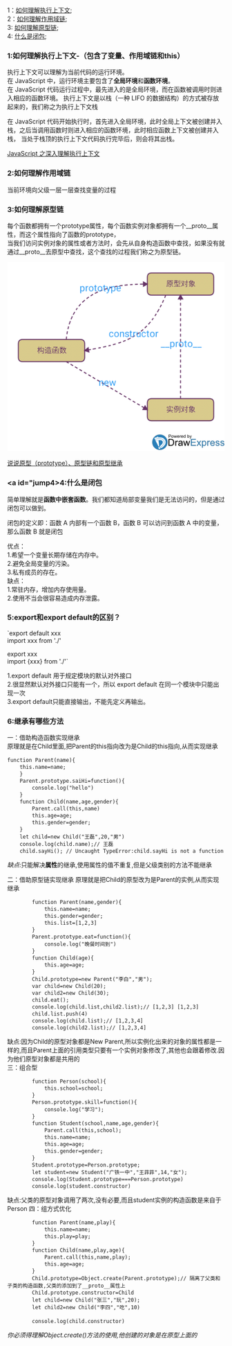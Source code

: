 1：[如何理解执行上下文](#jump1);<br />
2：[如何理解作用域链](#jump2);<br />
3: [如何理解原型链](#jump3);<br />
4: [什么是闭包](#jump4);

### <span id="jump1">1:如何理解执行上下文-（包含了变量、作用域链和this）</span>
执行上下文可以理解为当前代码的运行环境。<br />
在 JavaScript 中，运行环境主要包含了**全局环境**和**函数环境**。<br />
在 JavaScript 代码运行过程中，最先进入的是全局环境，而在函数被调用时则进入相应的函数环境。
执行上下文是以栈（一种 LIFO 的数据结构）的方式被存放起来的，我们称之为执行上下文栈

在 JavaScript 代码开始执行时，首先进入全局环境，此时全局上下文被创建并入栈，之后当调用函数时则进入相应的函数环境，此时相应函数上下文被创建并入栈，
当处于栈顶的执行上下文代码执行完毕后，则会将其出栈。<br />

[JavaScript 之深入理解执行上下文](https://www.jianshu.com/p/0d2fb2f2f52c "Title")
### <span id="jump2">2:如何理解作用域链</span>
当前环境向父级一层一层查找变量的过程
### <span id="jump3">3:如何理解原型链</span>
每个函数都拥有一个prototype属性，每个函数实例对象都拥有一个__proto__属性，而这个属性指向了函数的prototype，<br />
当我们访问实例对象的属性或者方法时，会先从自身构造函数中查找，如果没有就通过__proto__去原型中查找，这个查找的过程我们称之为原型链。

![原型链](./img/yuanxinglian.png)

[说说原型（prototype）、原型链和原型继承](https://zhuanlan.zhihu.com/p/35790971)

### <a id="jump4>4:什么是闭包</a>
简单理解就是**函数中嵌套函数**。我们都知道局部变量我们是无法访问的，但是通过闭包可以做到。

闭包的定义即：函数 A 内部有一个函数 B，函数 B 可以访问到函数 A 中的变量，那么函数 B 就是闭包

优点：<br/>
    1.希望一个变量长期存储在内存中。<br/>
    2.避免全局变量的污染。<br/>
    3.私有成员的存在。<br/>
缺点：<br />
1.常驻内存，增加内存使用量。<br />
2.使用不当会很容易造成内存泄露。

### 5:export和export default的区别？
`export default  xxx<br/>
 import xxx from './'
 
 export xxx <br />
 import {xxx} from './'`<br />
 
 1.export default 用于规定模块的默认对外接口<br/>
 2.很显然默认对外接口只能有一个，所以 export default 在同一个模块中只能出现一次<br/>
 3.export default只能直接输出，不能先定义再输出。
 
### 6:继承有哪些方法
一：借助构造函数实现继承<br/>
原理就是在Child里面,把Parent的this指向改为是Child的this指向,从而实现继承
```
function Parent(name){
    this.name=name;
    }
    Parent.prototype.saiHi=function(){
        console.log("hello")
    }
    function Child(name,age,gender){
        Parent.call(this,name)
        this.age=age;
        this.gender=gender;
    }
    let child=new Child("王磊",20,"男")
    console.log(child.name);// 王磊
    child.sayHi(); // Uncaught TypeError:child.sayHi is not a function
```
*缺点*:只能解决**属性**的继承,使用属性的值不重复,但是父级类别的方法不能继承

二：借助原型链实现继承
原理就是把Child的原型改为是Parent的实例,从而实现继承
```
        function Parent(name,gender){
            this.name=name;
            this.gender=gender;
            this.list=[1,2,3]
        }
        Parent.prototype.eat=function(){
            console.log("晚餐时间到")
        }
        function Child(age){
            this.age=age;
        }
        Child.prototype=new Parent("李白","男");
        var child=new Child(20);
        var child2=new Child(30);
        child.eat();
        console.log(child.list,child2.list);// [1,2,3] [1,2,3]
        child.list.push(4)
        console.log(child.list);// [1,2,3,4]        
        console.log(child2.list);// [1,2,3,4]
```  
缺点:因为Child的原型对象都是New Parent,所以实例化出来的对象的属性都是一样的,而且Parent上面的引用类型只要有一个实例对象修改了,其他也会跟着修改.因为他们原型对象都是共用的<br/>
三：组合型<br/>
```
        function Person(school){
            this.school=school;
        }
        Person.prototype.skill=function(){
            console.log("学习");
        }
        function Student(school,name,age,gender){
            Parent.call(this,school);
            this.name=name;
            this.age=age;
            this.gender=gender;
        }
        Student.prototype=Person.prototype;
        let student=new Student("广铁一中","王菲菲",14,"女");
        console.log(Student.prototype===Person.prototype)
        console.log(student.constructor)
```
缺点:父类的原型对象调用了两次,没有必要,而且student实例的构造函数是来自于Person
四：组方式优化
```
        function Parent(name,play){
            this.name=name;
            this.play=play;
        }
        function Child(name,play,age){
            Parent.call(this,name,play);
            this.age=age;
        }
        Child.prototype=Object.create(Parent.prototype);// 隔离了父类和子类的构造函数,父类的添加到了__proto__属性上
        Child.prototype.constructor=Child
        let child=new Child("张三","玩",20);
        let child2=new Child("李四","吃",10)
       
        console.log(child.constructor)
```
*你必须得理解Object.create()方法的使用,他创建的对象是在原型上面的*
